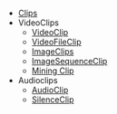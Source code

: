 - [Clips](clips/clip.md)
- VideoClips
  - [VideoClip](clips/video_clips/videoclip.md)
  - [VideoFileClip](clips/video_clips/videofileclip.md)
  - [ImageClips](clips/video_clips/imageclips.md)
  - [ImageSequenceClip](clips/video_clips/imagesequenceclip.md)
  - [Mining Clip](clips/video_clips/mixing_clips.md)
- Audioclips
  - [AudioClip](clips/audio_clips/audioclip.md)
  - [SilenceClip](clips/audio_clips/silenceclip.md)